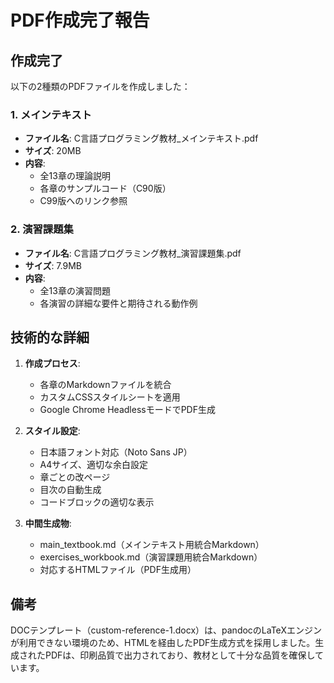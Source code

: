 # PDF作成完了報告

## 作成完了

以下の2種類のPDFファイルを作成しました：

### 1. メインテキスト
- **ファイル名**: C言語プログラミング教材_メインテキスト.pdf
- **サイズ**: 20MB
- **内容**: 
  - 全13章の理論説明
  - 各章のサンプルコード（C90版）
  - C99版へのリンク参照

### 2. 演習課題集
- **ファイル名**: C言語プログラミング教材_演習課題集.pdf
- **サイズ**: 7.9MB
- **内容**:
  - 全13章の演習問題
  - 各演習の詳細な要件と期待される動作例

## 技術的な詳細

1. **作成プロセス**:
   - 各章のMarkdownファイルを統合
   - カスタムCSSスタイルシートを適用
   - Google Chrome HeadlessモードでPDF生成

2. **スタイル設定**:
   - 日本語フォント対応（Noto Sans JP）
   - A4サイズ、適切な余白設定
   - 章ごとの改ページ
   - 目次の自動生成
   - コードブロックの適切な表示

3. **中間生成物**:
   - main_textbook.md（メインテキスト用統合Markdown）
   - exercises_workbook.md（演習課題用統合Markdown）
   - 対応するHTMLファイル（PDF生成用）

## 備考

DOCテンプレート（custom-reference-1.docx）は、pandocのLaTeXエンジンが利用できない環境のため、HTMLを経由したPDF生成方式を採用しました。生成されたPDFは、印刷品質で出力されており、教材として十分な品質を確保しています。